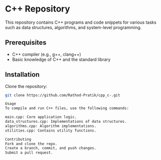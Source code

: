 # C++ Repository

This repository contains C++ programs and code snippets for various tasks such as data structures, algorithms, and system-level programming.

## Prerequisites

- C++ compiler (e.g., g++, clang++)
- Basic knowledge of C++ and the standard library

## Installation

Clone the repository:

```bash
git clone https://github.com/Rathod-Pratik/cpp_c-.git

Usage
To compile and run C++ files, use the following commands:

main.cpp: Core application logic.
data_structures.cpp: Implementations of data structures.
algorithms.cpp: Algorithm implementations.
utilities.cpp: Contains utility functions.

Contributing
Fork and clone the repo.
Create a branch, commit, and push changes.
Submit a pull request.

